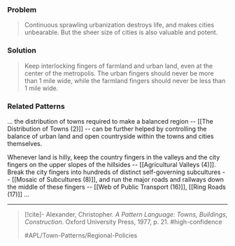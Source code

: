 ### Problem
>Continuous sprawling urbanization destroys life, and makes cities unbearable. But the sheer size of cities is also valuable and potent.

### Solution
>Keep interlocking fingers of farmland and urban land, even at the center of the metropolis. The urban fingers should never be more than 1 mile wide, while the farmland fingers should never be less than 1 mile wide.

### Related Patterns
... the distribution of towns required to make a balanced region -- [[The Distribution of Towns (2)]] -- can be further helped by controlling the balance of urban land and open countryside within the towns and cities themselves.

Whenever land is hilly, keep the country fingers in the valleys and the city fingers on the upper slopes of the hillsides -- [[Agricultural Valleys (4)]]. Break the city fingers into hundreds of distinct self-governing subcultures -- [[Mosaic of Subcultures (8)]], and run the major roads and railways down the middle of these fingers -- [[Web of Public Transport (16)]], [[Ring Roads (17)]] ...

---

> [!cite]- Alexander, Christopher. _A Pattern Language: Towns, Buildings, Construction_. Oxford University Press, 1977, p. 21.
> #high-confidence
>
> #APL/Town-Patterns/Regional-Policies
